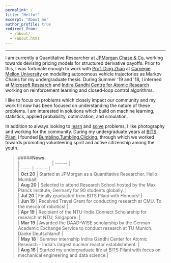 ```yaml
---
permalink: /
title: "Hello!"
excerpt: "About me"
author_profile: true
redirect_from: 
  - /about/
  - /about.html
---
```




------

I am currently a Quantitative Researcher at [JPMorgan Chase & Co.](https://www.jpmorgan.com/solutions/cib/markets/global-equities) working towards devising pricing models for structured derivative payoffs. Prior to this, I was fortunate enough to work with [Prof. Ding Zhao](http://www.andrew.cmu.edu/user/dingzhao/) at [Carnegie Mellon University](http://www.andrew.cmu.edu/user/dingzhao/) on modelling autonomous vehicle trajectories as Markov Chains for my undergraduate thesis. During Summer '19 and '18, I interned at [Microsoft Research](https://www.microsoft.com/en-us/research/lab/microsoft-research-india/) and [Indira Gandhi Centre for Atomic Research](http://www.igcar.gov.in/) working on reinforcement learning and closed-loop control algorithms.

I like to focus on problems which closely impact our community and my work till now has been focused on understanding the nature of these problems. I am interested in solutions which build on machine learning, statistics, applied probability, optimization, and simulation. 

In addition to always looking to [learn](https://www.feynmanlectures.caltech.edu/) and [solve](/projects) problems, I like photography and working for the community. During my undergraduate years at [BITS Pilani](https://www.bits-pilani.ac.in/) I founded [Bumbling.Tumbling.Clicking.](https://www.bumblingtumblingclicking.in/) through which we worked towards promoting volunteering spirit and active citizenship among the youth.

> #####**News**   
> | <img width=95/>   | ------ |  
| -----   | ------ |  
| **Oct 20**   | Started at JPMorgan as a Quantitative Researcher. Hello Mumbai!|  
| **Aug 20**  | Selected to attend Research School hosted by the Max Planck Institute, Germany for 90 students globally. |  
| **Jul 20** | Finally graduated from BITS Pilani with Honours!  |  
| **Jun 19** | Received Travel Grant for conducting research at CMU. To the mecca of robotics! |  
| **Apr 19** | Recipient of the NTU-India Connect Scholarship for research at NTU, Singapore. |  
| **Mar 19** | Awarded the DAAD-WISE scholarship by the German Academic Exchange Service to conduct research at TU Munich. Danke Deutschland! |  
| **May 18** | Summer internship Indira Gandhi Center for Atomic Research - India's largest nuclear reactor establishment. |  
| **Aug 16** | Started my undergraduate life at BITS Pilani with focus on mechanical engineering and data science.|



